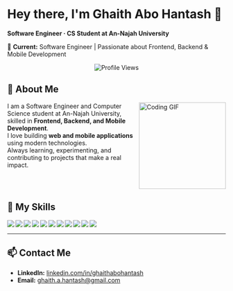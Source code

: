 # Hey there, I'm Ghaith Abo Hantash 👋

**Software Engineer · CS Student at An-Najah University**

💼 **Current:** Software Engineer | Passionate about Frontend, Backend & Mobile Development

<p align="center">
  <img src="https://komarev.com/ghpvc/?username=ghaithabohantash&style=for-the-badge" alt="Profile Views"/>
</p>

## 🚀 About Me

<img align="right" src="https://c.tenor.com/_DOBjnGspYAAAAAM/code-coding.gif" width="200" alt="Coding GIF"/>

I am a Software Engineer and Computer Science student at An-Najah University, skilled in **Frontend, Backend, and Mobile Development**.  
I love building **web and mobile applications** using modern technologies.  
Always learning, experimenting, and contributing to projects that make a real impact.

<br clear="right"/>

## 🔧 My Skills

<img align="left" src="https://img.icons8.com/color/48/000000/javascript.png"/> 
<img align="left" src="https://img.icons8.com/color/48/000000/typescript.png"/> 
<img align="left" src="https://img.icons8.com/color/48/000000/react-native.png"/> 
<img align="left" src="https://img.icons8.com/color/48/000000/css3.png"/> 
<img align="left" src="https://img.icons8.com/color/48/000000/flutter.png"/> 
<img align="left" src="https://img.icons8.com/color/48/000000/dart.png"/> 
<img align="left" src="https://img.icons8.com/color/48/000000/nodejs.png"/> 
<img align="left" src="https://img.icons8.com/color/48/000000/php.png"/> 
<img align="left" src="https://img.icons8.com/color/48/000000/mongodb.png"/> 
<img align="left" src="https://img.icons8.com/color/48/000000/mysql-logo.png"/> 
<img align="left" src="https://img.icons8.com/color/48/000000/git.png"/> 

<br clear="both"/>

---

## 📫 Contact Me

- **LinkedIn:** [linkedin.com/in/ghaithabohantash](https://linkedin.com/in/ghaithabohantash)  
- **Email:** ghaith.a.hantash@gmail.com
